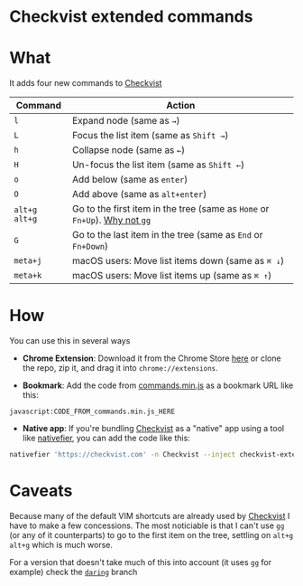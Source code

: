 # Checkvist extended commands

# What

It adds four new commands to [Checkvist](https://checkvist.com)

| Command  | Action |
| ------------- | ------------- |
| `l`  | Expand node (same as `→`)  |
| `L`  | Focus the list item (same as `Shift →`)  |
| `h`  | Collapse node (same as `←`)  |
| `H`  | Un-focus the list item (same as `Shift ←`)  |
| `o`  | Add below (same as `enter`)  |
| `O`  | Add above (same as `alt+enter`)  |
| `alt+g alt+g`  | Go to the first item in the tree (same as `Home` or `Fn+Up`). [Why not `gg`](#caveats)  |
| `G`  | Go to the last item in the tree (same as `End` or `Fn+Down`)  |
| `meta+j`  | macOS users: Move list items down (same as `⌘ ↓`) |
| `meta+k`  | macOS users: Move list items up (same as `⌘ ↑`)  |


# How

You can use this in several ways

- **Chrome Extension**: Download it from the Chrome Store [here](https://chrome.google.com/webstore/detail/checkvist-extended-comman/fofahggocngkjhdjmpplnaebognbkfmo) or clone the repo, zip it, and drag it into `chrome://extensions`.

- **Bookmark**: Add the code from [commands.min.js](https://raw.githubusercontent.com/NicoSantangelo/checkvist-extended-commands/master/commands.min.js) as a bookmark URL like this:

```
javascript:CODE_FROM_commands.min.js_HERE
```

- **Native app**: If you're bundling [Checkvist](https://checkvist.com) as a "native" app using a tool like [nativefier](https://github.com/jiahaog/nativefier), you can add the code like this:

```bash
nativefier 'https://checkvist.com' -n Checkvist --inject checkvist-extended-commands/commands.js
```

# Caveats

Because many of the default VIM shortcuts are already used by [Checkvist](https://checkvist.com) I have to make a few concessions. The most noticiable is that I can't use `gg` (or any of it counterparts) to go to the first item on the tree, settling on `alt+g alt+g` which is much worse.

For a version that doesn't take much of this into account (it uses `gg` for example) check the [`daring`](https://github.com/NicoSantangelo/checkvist-extended-commands/tree/daring) branch
